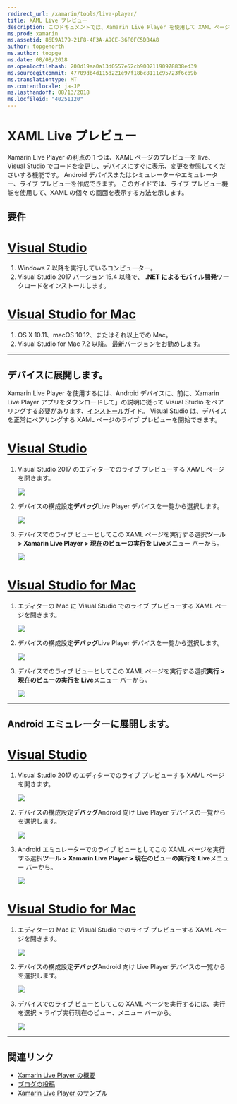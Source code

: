 ```yaml
---
redirect_url: /xamarin/tools/live-player/
title: XAML Live プレビュー
description: このドキュメントでは、Xamarin Live Player を使用して XAML ページのプレビューを live、XAML に変更を加えるし、デバイスにすぐに表示されます。 変更を確認する方法について説明します。
ms.prod: xamarin
ms.assetid: 86E9A179-21F8-4F3A-A9CE-36F0FC5DB4A8
author: topgenorth
ms.author: toopge
ms.date: 08/08/2018
ms.openlocfilehash: 200d19aa0a13d0557e52cb90021190978838ed39
ms.sourcegitcommit: 47709db4d115d221e97f18bc8111c95723f6cb9b
ms.translationtype: MT
ms.contentlocale: ja-JP
ms.lasthandoff: 08/13/2018
ms.locfileid: "40251120"
---
```

# <a name="xaml-live-previewing"></a>XAML Live プレビュー

Xamarin Live Player の利点の 1 つは、XAML ページのプレビューを live、Visual Studio でコードを変更し、デバイスにすぐに表示、変更を参照してくださいする機能です。 Android デバイスまたはシミュレーターやエミュレーター、ライブ プレビューを作成できます。 このガイドでは、ライブ プレビュー機能を使用して、XAML の個々 の画面を表示する方法を示します。

## <a name="requirements"></a>要件

# <a name="visual-studiotabwindows"></a>[Visual Studio](#tab/windows)

1. Windows 7 以降を実行しているコンピューター。
2. Visual Studio 2017 バージョン 15.4 以降で、 **.NET によるモバイル開発**ワークロードをインストールします。

# <a name="visual-studio-for-mactabmacos"></a>[Visual Studio for Mac](#tab/macos)

1. OS X 10.11、macOS 10.12、またはそれ以上での Mac。
2. Visual Studio for Mac 7.2 以降。 最新バージョンをお勧めします。

-----

<a name="deploydevice" />

## <a name="deploying-to-device"></a>デバイスに展開します。

Xamarin Live Player を使用するには、Android デバイスに、前に、Xamarin Live Player アプリをダウンロードして」の説明に従って Visual Studio をペアリングする必要があります、[インストール](~/tools/live-player/install.md)ガイド。 Visual Studio は、デバイスを正常にペアリングする XAML ページのライブ プレビューを開始できます。 

# <a name="visual-studiotabwindows"></a>[Visual Studio](#tab/windows)

1. Visual Studio 2017 のエディターでのライブ プレビューする XAML ページを開きます。

    ![](live-view-images/vs-image1.png)

2. デバイスの構成設定**デバッグ**Live Player デバイスを一覧から選択します。

    ![](live-view-images/vs-image2.png)

3. デバイスでのライブ ビューとしてこの XAML ページを実行する選択**ツール > Xamarin Live Player > 現在のビューの実行を Live**メニュー バーから。

    ![](live-view-images/vs-image3.png)

# <a name="visual-studio-for-mactabmacos"></a>[Visual Studio for Mac](#tab/macos)

1. エディターの Mac に Visual Studio でのライブ プレビューする XAML ページを開きます。

    ![](live-view-images/image1.png)

2. デバイスの構成設定**デバッグ**Live Player デバイスを一覧から選択します。

    ![](live-view-images/image2.png)

3. デバイスでのライブ ビューとしてこの XAML ページを実行する選択**実行 > 現在のビューの実行を Live**メニュー バーから。

    ![](live-view-images/image3.png)

-----

## <a name="deploying-to-android-emulator"></a>Android エミュレーターに展開します。

# <a name="visual-studiotabvswin"></a>[Visual Studio](#tab/vswin)

1. Visual Studio 2017 のエディターでのライブ プレビューする XAML ページを開きます。

    ![](live-view-images/vs-image1.png)

2. デバイスの構成設定**デバッグ**Android 向け Live Player デバイスの一覧からを選択します。

    ![](live-view-images/vs-image4.png)

3. Android エミュレーターでのライブ ビューとしてこの XAML ページを実行する選択**ツール > Xamarin Live Player > 現在のビューの実行を Live**メニュー バーから。

    ![](live-view-images/vs-image3.png)

# <a name="visual-studio-for-mactabvsmac"></a>[Visual Studio for Mac](#tab/vsmac)

1. エディターの Mac に Visual Studio でのライブ プレビューする XAML ページを開きます。

    ![](live-view-images/image7.png)

2. デバイスの構成設定**デバッグ**Android 向け Live Player デバイスの一覧からを選択します。

    ![](live-view-images/image6.png)

3. デバイスでのライブ ビューとしてこの XAML ページを実行するには、実行を選択 > ライブ実行現在のビュー、メニュー バーから。

    ![](live-view-images/image3.png)

-----

## <a name="related-links"></a>関連リンク

- [Xamarin Live Player の概要](https://xamarin.com/live)
- [ブログの投稿](https://blog.xamarin.com/live-player/)
- [Xamarin Live Player のサンプル](~/tools/live-player/samples.md)
